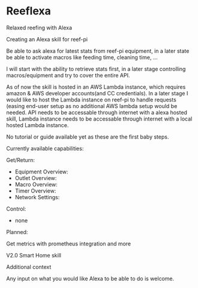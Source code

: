 # Reeflexa
Relaxed reefing with Alexa

Creating an Alexa skill for reef-pi

Be able to ask alexa for latest stats from reef-pi equipment, in a later state be able to activate macros like feeding time, cleaning time, ...

I will start with the ability to retrieve stats first, in a later stage controlling macros/equipment and try to cover the entire API.

As of now the skill is hosted in an AWS Lambda instance, which requires amazon & AWS developer accounts(and CC credentials).
In a later stage I would like to host the Lambda instance on reef-pi to handle requests (easing end-user setup as no additional AWS lambda setup would be needed. 
API needs to be accessable through internet with a alexa hosted skill, Lambda instance needs to be accessable through internet with a local hosted Lambda instance.

No tutorial or guide available yet as these are the first baby steps.


Currently available capabilities:

Get/Return:
- Equipment Overview: 
- Outlet Overview:
- Macro Overview:
- Timer Overview:
- Network Settings:


Control:
- none

Planned:

Get metrics with prometheus integration and more


V2.0
Smart Home skill

Additional context

Any input on what you would like Alexa to be able to do is welcome.
